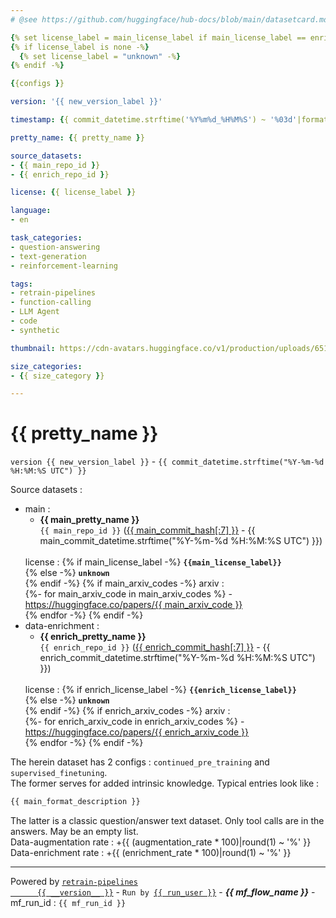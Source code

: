 ```yaml
---
# @see https://github.com/huggingface/hub-docs/blob/main/datasetcard.md

{% set license_label = main_license_label if main_license_label == enrich_license_label or not (main_license_label and enrich_license_label) else none -%}
{% if license_label is none -%}
  {% set license_label = "unknown" -%}
{% endif -%}

{{configs }}

version: '{{ new_version_label }}'

timestamp: {{ commit_datetime.strftime('%Y%m%d_%H%M%S') ~ '%03d'|format(commit_datetime.microsecond // 1000) ~ '_UTC' }}

pretty_name: {{ pretty_name }}

source_datasets:
- {{ main_repo_id }}
- {{ enrich_repo_id }}

license: {{ license_label }}

language:
- en

task_categories:
- question-answering
- text-generation
- reinforcement-learning

tags:
- retrain-pipelines
- function-calling
- LLM Agent
- code
- synthetic

thumbnail: https://cdn-avatars.huggingface.co/v1/production/uploads/651e93137b2a2e027f9e55df/96hzBved0YMjCq--s0kad.png

size_categories:
- {{ size_category }}

---
```


# {{ pretty_name }}

`version {{ new_version_label }}`  -  `{{ commit_datetime.strftime("%Y-%m-%d %H:%M:%S UTC") }}`

Source datasets :
  - main&nbsp;:
    - <b>{{ main_pretty_name }}</b><br />
    `{{ main_repo_id }}`
    (<a href="https://huggingface.co/datasets/{{ main_repo_id }}/blob/{{ main_commit_hash }}/README.md"
        target="_blank">{{ main_commit_hash[:7] }}</a> -
        {{ main_commit_datetime.strftime("%Y-%m-%d %H:%M:%S UTC") }})
    <br />
    license&nbsp;:
    {% if main_license_label -%}
    <b><code>{{main_license_label}}</code></b><br />
    {% else -%}
    <b><code>unknown</code></b><br />
    {% endif -%}
    {% if main_arxiv_codes -%}
    arxiv&nbsp;:<br />
    {%- for main_arxiv_code in main_arxiv_codes %}
      - <a href="https://huggingface.co/papers/{{ main_arxiv_code }}"
           target="_blank">https://huggingface.co/papers/{{ main_arxiv_code }}</a><br />
    {% endfor -%}
    {% endif -%}
    <br />
  - data-enrichment&nbsp;:
    - <b>{{ enrich_pretty_name }}</b><br />
    `{{ enrich_repo_id }}`
    (<a href="https://huggingface.co/datasets/{{ enrich_repo_id }}/blob/{{ enrich_commit_hash }}/README.md"
        target="_blank">{{ enrich_commit_hash[:7] }}</a> -
        {{ enrich_commit_datetime.strftime("%Y-%m-%d %H:%M:%S UTC") }})
    <br />
    license&nbsp;:
    {% if enrich_license_label -%}
    <b><code>{{enrich_license_label}}</code></b><br />
    {% else -%}
    <b><code>unknown</code></b><br />
    {% endif -%}
    {% if enrich_arxiv_codes -%}
    arxiv&nbsp;:<br />
    {%- for enrich_arxiv_code in enrich_arxiv_codes %}
      - <a href="https://huggingface.co/papers/{{ enrich_arxiv_code }}"
           target="_blank">https://huggingface.co/papers/{{ enrich_arxiv_code }}</a><br />
    {% endfor -%}
    {% endif -%}
    <br />

The herein dataset has 2 configs : `continued_pre_training` and `supervised_finetuning`.<br />
The former serves for added intrinsic knowledge. Typical entries look like&nbsp;:<br />
```python
{{ main_format_description }}
```
The latter is a classic question/answer text dataset. Only tool calls are in the answers. May be an empty list.<br />
Data-augmentation rate&nbsp;: +{{ (augmentation_rate * 100)|round(1) ~ '%' }}<br />
Data-enrichment rate&nbsp;: +{{ (enrichment_rate * 100)|round(1) ~ '%' }}<br />

<hr />
Powered by
<code><a target="_blank"
         href="https://pypi.org/project/retrain-pipelines/">retrain-pipelines
      {{ __version__ }}</a></code> - 
<code>Run by <a target="_blank" href="https://huggingface.co/{{ run_user }}">{{ run_user }}</a></code> -
<em><b>{{ mf_flow_name }}</b></em> - mf_run_id&nbsp;: <code>{{ mf_run_id }}</code>

